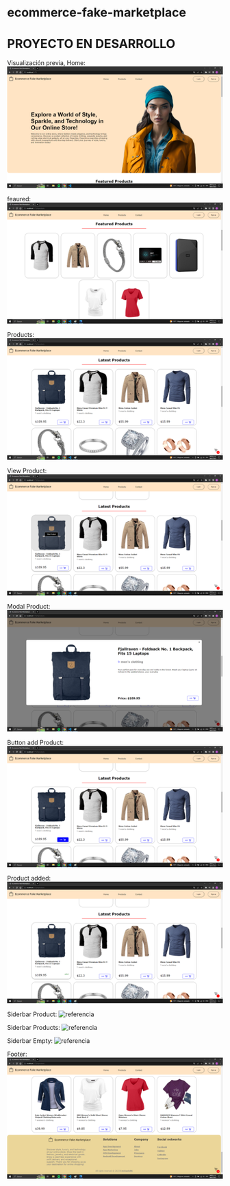 # ecommerce-fake-marketplace

<h1> PROYECTO EN DESARROLLO</h1>

Visualización previa, Home:
![referencia](/public/images/home.png)

feaured:
![referencia](/public/images/featured.png)

Products:
![referencia](/public/images/products.png)

View Product:
![referencia](/public/images/view-product1.png)

Modal Product:
![referencia](/public/images/modal-product1.png)

Button add Product:
![referencia](/public/images/buttonAdd-product1.png)

Product added:
![referencia](/public/images/added-product1.png)

Siderbar Product:
![referencia](/public/images/siderbar-product1.png)

Siderbar Products:
![referencia](/public/images/siderbar-several.png)

Siderbar Empty:
![referencia](/public/images/siderbar-empty.png)

Footer:
![referencia](/public/images/footer.png)
